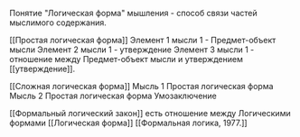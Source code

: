 Понятие "Логическая форма" мышления - способ связи частей мыслимого содержания.

[[Простая логическая форма]]
Элемент 1 мысли 1 - Предмет-объект мысли
Элемент 2 мысли 1 - утверждение
Элемент 3 мысли 1 - отношение между Предмет-объект мысли и утверждением [[утверждение]].

[[Сложная логическая форма]]
Мысль 1 Простая логическая форма
Мысль 2 Простая логическая форма
Умозаключение

[[Формальный логический закон]] есть отношение между Логическими формами [[Логическая форма]]
[[Формальная логика, 1977.]]